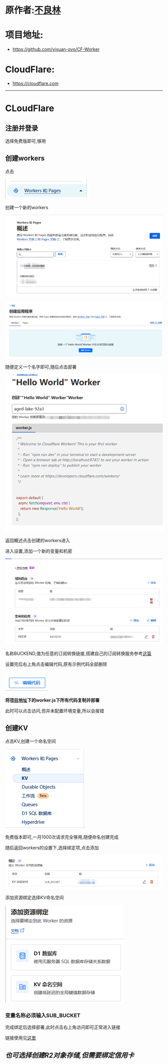 # 原作者:[不良林](https://youtu.be/X7CC5jrgazo?si=Ailu8FUGGkwuAMqO)

# 项目地址:

- https://github.com/yixuan-ovo/CF-Worker

# CloudFlare:

- https://cloudflare.com
---
# CLoudFlare

## 注册并登录
选择免费版即可,够用

## 创建workers
点击

![alt text](./img/1.png)

创建一个新的workers

![alt text](./img/2.png)

![alt text](./img/3.png)

随便定义一个名字即可,随后点击部署

![alt text](./img/4.png)

返回概述点击创建的workers进入

进入设置,添加一个新的变量和机密

![alt text](./img/5.png)

名称BUCKEND,值为任意的订阅转换链接,搭建自己的订阅转换服务参考[这篇](https://github.com/yixuan-ovo/ImmortalWrt-Files/blob/2ba744524f589ff5937f81bdf6a9cac76c1bcbc9/OpenClash/openclash-tutorials/dockerAnalysis.md)

设置完后右上角点击编辑代码,原有示例代码全部删除

![alt text](./img/6.png)

**将[项目地址](#项目地址)下的worker.js下所有代码复制并部署**

此时可以点击访问,但并未配置环境变量,所以会报错

## 创建KV
点击KV,创建一个命名空间

![alt text](./img/7.png)

免费版本即可,一月1000次请求完全够用,随便命名创建完成

随后返回workers的设置下,选择绑定项,点击添加

![alt text](./img/8.png)

添加资源绑定选择KV命名空间

![alt text](./img/9.png)

### **变量名称必须输入SUB_BUCKET**

完成绑定后选择部署,此时点击右上角访问即可正常进入链接

链接使用见[这里](https://github.com/yixuan-ovo/ImmortalWrt-Files/blob/2ba744524f589ff5937f81bdf6a9cac76c1bcbc9/OpenClash/openclash-tutorials/%E4%B8%80%E4%B8%AA%E9%93%BE%E6%8E%A5%E5%90%8C%E6%97%B6%E5%AE%9E%E7%8E%B0%E9%85%8D%E7%BD%AE%E6%A8%A1%E6%9D%BF%E5%92%8C%E5%90%8E%E7%AB%AF%E8%AE%A2%E9%98%85%E8%BD%AC%E6%8D%A2.md)

## *也可选择创建R2对象存储,但需要绑定信用卡*